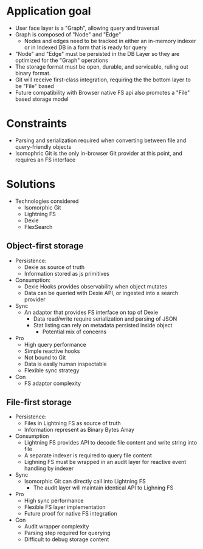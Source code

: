 # Application goal

- User face layer is a "Graph", allowing query and traversal
- Graph is composed of "Node" and "Edge"
  - Nodes and edges need to be tracked in either an in-memory indexer or in Indexed DB in a form that is ready for query
- "Node" and "Edge" must be persisted in the DB Layer so they are optimized for the "Graph" operations
- The storage format must be open, durable, and servicable, ruling out binary format.
- Git will receive first-class integration, requiring the the bottom layer to be "File" based
- Future compatibility with Browser native FS api also promotes a "File" based storage model

# Constraints

- Parsing and serialization required when converting between file and query-friendly objects
- Isomophric Git is the only in-browser Git provider at this point, and requires an FS interface

# Solutions

- Technologies considered
  - Isomorphic Git
  - Lightning FS
  - Dexie
  - FlexSearch

## Object-first storage

- Persistence:
  - Dexie as source of truth
  - Information stored as js primitives
- Consumption:
  - Dexie Hooks provides observability when object mutates
  - Data can be queried with Dexie API, or ingested into a search provider
- Sync
  - An adaptor that provides FS interface on top of Dexie
    - Data read/write require serialization and parsing of JSON
    - Stat listing can rely on metadata persisted inside object
      - Potential mix of concerns
- Pro
  - High query performance
  - Simple reactive hooks
  - Not bound to Git
  - Data is easily human inspectable
  - Flexible sync strategy
- Con
  - FS adaptor complexity

## File-first storage

- Persistence:
  - Files in Lightning FS as source of truth
  - Information represent as Binary Bytes Array
- Consumption
  - Lightning FS provides API to decode file content and write string into file
  - A separate indexer is required to query file content
  - Lighning FS must be wrapped in an audit layer for reactive event handling by indexer
- Sync
  - Isomorphic Git can directly call into Lightning FS
    - The audit layer will maintain identical API to Lighning FS
- Pro
  - High sync performance
  - Flexible FS layer implementation
  - Future proof for native FS integration
- Con
  - Audit wrapper complexity
  - Parsing step required for querying
  - Difficult to debug storage content
